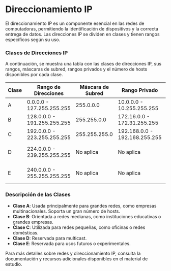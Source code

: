 # Direccionamiento IP

El direccionamiento IP es un componente esencial en las redes de computadoras, permitiendo la identificación de dispositivos y la correcta entrega de datos. Las direcciones IP se dividen en clases y tienen rangos específicos según su uso.

### Clases de Direcciones IP

A continuación, se muestra una tabla con las clases de direcciones IP, sus rangos, máscaras de subred, rangos privados y el número de hosts disponibles por cada clase.

| Clase | Rango de Direcciones | Máscara de Subred | Rango Privado          | Número de Hosts          |
|-------|----------------------|------------------|-----------------------|-------------------------|
| A     | 0.0.0.0 - 127.255.255.255 | 255.0.0.0         | 10.0.0.0 - 10.255.255.255 | 16,777,214               |
| B     | 128.0.0.0 - 191.255.255.255 | 255.255.0.0       | 172.16.0.0 - 172.31.255.255 | 65,534                   |
| C     | 192.0.0.0 - 223.255.255.255 | 255.255.255.0     | 192.168.0.0 - 192.168.255.255 | 254                      |
| D     | 224.0.0.0 - 239.255.255.255 | No aplica         | No aplica                  | Multicast (No asignado)  |
| E     | 240.0.0.0 - 255.255.255.255 | No aplica         | No aplica                  | Reservado (No asignado)  |

### Descripción de las Clases

- **Clase A**: Usada principalmente para grandes redes, como empresas multinacionales. Soporta un gran número de hosts.
- **Clase B**: Orientada a redes medianas, como instituciones educativas o grandes empresas.
- **Clase C**: Utilizada para redes pequeñas, como oficinas o redes domésticas.
- **Clase D**: Reservada para multicast.
- **Clase E**: Reservada para usos futuros o experimentales.
  
Para más detalles sobre redes y direccionamiento IP, consulta la documentación y recursos adicionales disponibles en el material de estudio.
